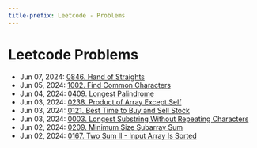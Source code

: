 ```yaml
---
title-prefix: Leetcode - Problems
---
```


# Leetcode Problems

- Jun 07, 2024: [0846. Hand of Straights](846_hand_of_straights)
- Jun 05, 2024: [1002. Find Common Characters](1002_find_common_characters)
- Jun 04, 2024: [0409. Longest Palindrome](409_longest_palindrome)
- Jun 03, 2024: [0238. Product of Array Except Self](232_product_of_array_except_self)
- Jun 03, 2024: [0121. Best Time to Buy and Sell Stock](121_best_time_to_buy_and_sell_stock)
- Jun 03, 2024: [0003. Longest Substring Without Repeating Characters](3_longest_substring_without_repeating_characters)
- Jun 02, 2024: [0209. Minimum Size Subarray Sum](209_minimum_size_subarray_sum)
- Jun 02, 2024: [0167. Two Sum II - Input Array Is Sorted](167_two_sum_ii_input_array_is_sorted)
